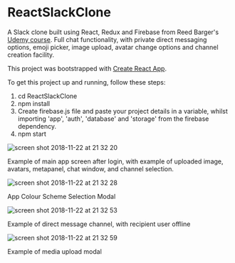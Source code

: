 # ReactSlackClone

A Slack clone built using React, Redux and Firebase from Reed Barger's [Udemy course](http://www.udemy.com/build-a-slack-chat-app-with-react-redux-and-firebase). Full chat functionality, with private direct messaging options, emoji picker, image upload, avatar change options and channel creation facility.

This project was bootstrapped with [Create React App](https://github.com/facebookincubator/create-react-app).

To get this project up and running, follow these steps:

1) cd ReactSlackClone
2) npm install
3) Create firebase.js file and paste your project details in a variable, whilst importing 'app', 'auth', 'database' and 'storage' from the firebase dependency.
4) npm start


![screen shot 2018-11-22 at 21 32 20](https://user-images.githubusercontent.com/25869284/48922432-8ba6ad80-ee9e-11e8-8ff1-bd3940ef3a85.png)

Example of main app screen after login, with example of uploaded image, avatars, metapanel, chat window, and channel selection.


![screen shot 2018-11-22 at 21 32 28](https://user-images.githubusercontent.com/25869284/48922454-ada03000-ee9e-11e8-9c24-e87de73ed975.png)

App Colour Scheme Selection Modal


![screen shot 2018-11-22 at 21 32 53](https://user-images.githubusercontent.com/25869284/48922465-bd1f7900-ee9e-11e8-860a-0f048923b39b.png)

Example of direct message channel, with recipient user offline


![screen shot 2018-11-22 at 21 32 59](https://user-images.githubusercontent.com/25869284/48922481-cf99b280-ee9e-11e8-82c7-797ff2972eb2.png)

Example of media upload modal